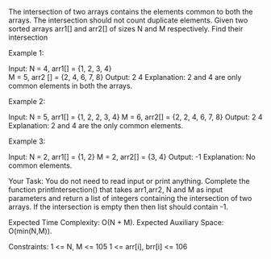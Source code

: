 The intersection of two arrays contains the elements common to both the arrays. The intersection should not count duplicate elements.
Given two sorted arrays arr1[] and arr2[] of sizes N and M respectively. Find their intersection

 

Example 1:

Input: 
N = 4, arr1[] = {1, 2, 3, 4}  
M = 5, arr2 [] = {2, 4, 6, 7, 8}
Output: 2 4
Explanation: 2 and 4 are only common 
elements in both the arrays.
 

Example 2:

Input: 
N = 5, arr1[] = {1, 2, 2, 3, 4}
M = 6, arr2[] = {2, 2, 4, 6, 7, 8}
Output: 2 4
Explanation: 2 and 4 are the only 
common elements.
 

Example 3:

Input:
N = 2, arr1[] = {1, 2}
M = 2, arr2[] = {3, 4}
Output: -1
Explanation: No common elements.

 

Your Task:
You do not need to read input or print anything. Complete the function printIntersection() that takes arr1,arr2,  N and M as input parameters and return a list of integers containing the intersection of two arrays. If the intersection is empty then then list should contain -1.


Expected Time Complexity: O(N + M).
Expected Auxiliary Space: O(min(N,M)).

 

Constraints:
1 <= N, M <= 105
1 <= arr[i], brr[i] <= 106
